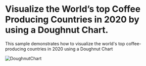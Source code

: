 # Visualize the World’s top Coffee Producing Countries in 2020 by using a Doughnut Chart.


This sample demonstrates how to visualize the world's top coffee-producing countries in 2020 using a Doughnut Chart

![DoughnutChart](https://github.com/essential-studio/maui-charts/assets/105482474/efdb77ec-aa6a-499f-81d8-57400ff10168)

